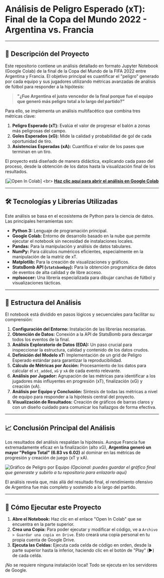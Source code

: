 # Análisis de Peligro Esperado (xT): Final de la Copa del Mundo 2022 - Argentina vs. Francia
---

## 🚀 Descripción del Proyecto

Este repositorio contiene un análisis detallado en formato Jupyter Notebook (Google Colab) de la final de la Copa del Mundo de la FIFA 2022 entre Argentina y Francia. El objetivo principal es cuantificar el "peligro" generado por cada equipo y sus jugadores utilizando métricas avanzadas de análisis de fútbol para responder a la hipótesis:

> **"¿Fue Argentina el justo vencedor de la final porque fue el equipo que generó más peligro total a lo largo del partido?"**

Para ello, se implementa un análisis multifacético que combina tres métricas clave:

1.  **Peligro Esperado (xT):** Evalúa el valor de progresar el balón a zonas más peligrosas del campo.
2.  **Goles Esperados (xG):** Mide la calidad y probabilidad de gol de cada oportunidad de tiro.
3.  **Asistencias Esperadas (xA):** Cuantifica el valor de los pases que terminan en un tiro.

El proyecto está diseñado de manera didáctica, explicando cada paso del proceso, desde la obtención de los datos hasta la visualización final de los resultados.

[![Open In Colab]([https://colab.research.google.com/assets/colab-badge.svg](https://colab.research.google.com/drive/1zFLRUk1fKW0DgRXA_iSeRygKbOCJQheE#scrollTo=1U-VkPitNt8P))]
<br>
**[Haz clic aquí para abrir el análisis en Google Colab](https://colab.research.google.com/drive/1zFLRUk1fKW0DgRXA_iSeRygKbOCJQheE#scrollTo=1U-VkPitNt8P)**

---

## 🛠️ Tecnologías y Librerías Utilizadas

Este análisis se basa en el ecosistema de Python para la ciencia de datos. Las principales herramientas son:

-   **Python 3:** Lenguaje de programación principal.
-   **Google Colab:** Entorno de desarrollo basado en la nube que permite ejecutar el notebook sin necesidad de instalaciones locales.
-   **Pandas:** Para la manipulación y análisis de datos tabulares.
-   **NumPy:** Para cálculos numéricos eficientes, especialmente en la manipulación de la matriz de xT.
-   **Matplotlib:** Para la creación de visualizaciones y gráficos.
-   **StatsBomb API (`statsbombpy`):** Para la obtención programática de datos de eventos de alta calidad y de libre acceso.
-   **mplsoccer:** Una librería especializada para dibujar canchas de fútbol y visualizaciones tácticas.

---

## 📂 Estructura del Análisis

El notebook está dividido en pasos lógicos y secuenciales para facilitar su comprensión:

1.  **Configuración del Entorno:** Instalación de las librerías necesarias.
2.  **Obtención de Datos:** Conexión a la API de StatsBomb para descargar todos los eventos de la final.
3.  **Análisis Exploratorio de Datos (EDA):** Un paso crucial para inspeccionar la estructura, calidad y contenido de los datos crudos.
4.  **Definición del Modelo xT:** Implementación de un grid de Peligro Esperado estándar para garantizar la reproducibilidad.
5.  **Cálculo de Métricas por Acción:** Procesamiento de los datos para calcular el `xt_added`, `xG` y `xA` de cada evento relevante.
6.  **Análisis por Jugador:** Agrupación de las métricas para identificar a los jugadores más influyentes en progresión (xT), finalización (xG) y creación (xA).
7.  **Análisis por Equipo y Conclusión:** Síntesis de todas las métricas a nivel de equipo para responder a la hipótesis central del proyecto.
8.  **Visualización de Resultados:** Creación de gráficos de barras claros y con un diseño cuidado para comunicar los hallazgos de forma efectiva.

---

## 📈 Conclusión Principal del Análisis

Los resultados del análisis respaldan la hipótesis. Aunque Francia fue extremadamente eficaz en la finalización (alto xG), **Argentina generó un mayor "Peligro Total" (6.83 vs 6.02)** al dominar en las métricas de progresión y creación de juego (xT y xA).

![Gráfico de Peligro por Equipo](URL_DE_TU_GRAFICO_FINAL.png)
*(Opcional: puedes guardar el gráfico final que generaste y subirlo a tu repositorio para enlazarlo aquí)*

El análisis revela que, más allá del resultado final, el rendimiento ofensivo de Argentina fue más completo y sostenido a lo largo del partido.

---

## 📖 Cómo Ejecutar este Proyecto

1.  **Abre el Notebook:** Haz clic en el enlace "Open In Colab" que se encuentra en la parte superior.
2.  **Crea una Copia:** Para poder ejecutar y modificar el código, ve a `Archivo > Guardar una copia en Drive`. Esto creará una copia personal en tu propia cuenta de Google Drive.
3.  **Ejecuta las Celdas:** Ejecuta cada celda de código en orden, desde la parte superior hasta la inferior, haciendo clic en el botón de "Play" (▶️) de cada celda.

¡No se requiere ninguna instalación local! Todo se ejecuta en los servidores de Google.
